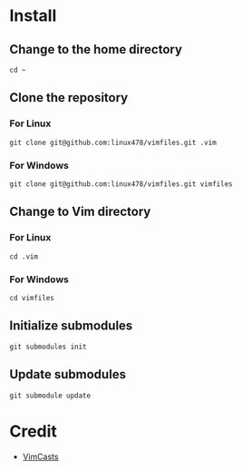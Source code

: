 # Install

## Change to the home directory

```
cd ~
```

## Clone the repository

### For Linux

```
git clone git@github.com:linux478/vimfiles.git .vim
```

### For Windows

```
git clone git@github.com:linux478/vimfiles.git vimfiles
```

## Change to Vim directory

### For Linux

```
cd .vim
```

### For Windows

```
cd vimfiles
```

## Initialize submodules

```
git submodules init
```

## Update submodules

```
git submodule update

```

# Credit

* [VimCasts](http://vimcasts.org/episodes/synchronizing-plugins-with-git-submodules-and-pathogen/)

